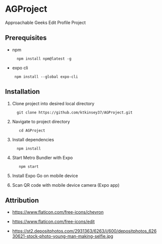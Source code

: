 # AGProject
Approachable Geeks Edit Profile Project

## Prerequisites

* npm
 
        npm install npm@latest -g
    
* expo cli

       npm install --global expo-cli

## Installation

1) Clone project into desired local directory

         git clone https://github.com/ktkinsey37/AGProject.git
  
2) Navigate to project directory

          cd AGProject
          
3)  Install dependencies

          npm install
         
4) Start Metro Bundler with Expo

          npm start

5) Install Expo Go on mobile device

6) Scan QR code with mobile device camera (Expo app)

## Attribution

* https://www.flaticon.com/free-icons/chevron

* https://www.flaticon.com/free-icons/edit

* https://st2.depositphotos.com/2931363/6263/i/600/depositphotos_62630621-stock-photo-young-man-making-selfie.jpg
